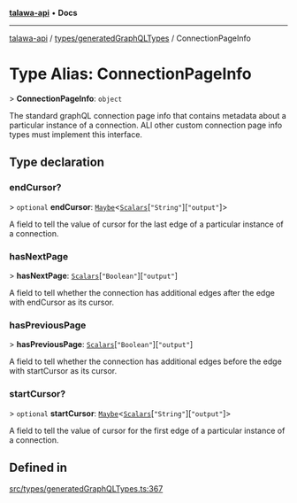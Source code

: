 [**talawa-api**](../../../README.md) • **Docs**

***

[talawa-api](../../../modules.md) / [types/generatedGraphQLTypes](../README.md) / ConnectionPageInfo

# Type Alias: ConnectionPageInfo

\> **ConnectionPageInfo**: `object`

The standard graphQL connection page info that contains metadata about a
particular instance of a connection. ALl other custom connection page info
types must implement this interface.

## Type declaration

### endCursor?

\> `optional` **endCursor**: [`Maybe`](Maybe.md)\<[`Scalars`](Scalars.md)\[`"String"`\]\[`"output"`\]\>

A field to tell the value of cursor for the last edge of a particular instance of a
connection.

### hasNextPage

\> **hasNextPage**: [`Scalars`](Scalars.md)\[`"Boolean"`\]\[`"output"`\]

A field to tell whether the connection has additional edges after the
edge with endCursor as its cursor.

### hasPreviousPage

\> **hasPreviousPage**: [`Scalars`](Scalars.md)\[`"Boolean"`\]\[`"output"`\]

A field to tell whether the connection has additional edges
before the edge with startCursor as its cursor.

### startCursor?

\> `optional` **startCursor**: [`Maybe`](Maybe.md)\<[`Scalars`](Scalars.md)\[`"String"`\]\[`"output"`\]\>

A field to tell the value of cursor for the first edge of a particular instance of a
connection.

## Defined in

[src/types/generatedGraphQLTypes.ts:367](https://github.com/PalisadoesFoundation/talawa-api/blob/92443bb6a5ff3ed66457149a509401986a82e570/src/types/generatedGraphQLTypes.ts#L367)
